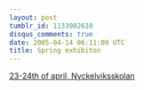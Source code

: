 ```yaml
---
layout: post
tumblr_id: 1133082610
disqus_comments: true
date: 2005-04-14 06:11:09 UTC
title: Spring exhibiton
---
```


<a href="http://www.nyckelviksskolan.se/aktuellt/utstallningar.htm" target="_blank">23-24th of april, Nyckelviksskolan</a>

